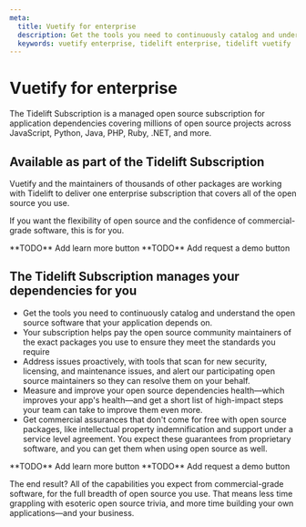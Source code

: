 ```yaml
---
meta:
  title: Vuetify for enterprise
  description: Get the tools you need to continuously catalog and understand the open source software that your application depends on with the Tidelift subscription.
  keywords: vuetify enterprise, tidelift enterprise, tidelift vuetify
---
```


# Vuetify for enterprise

The Tidelift Subscription is a managed open source subscription for application dependencies covering millions of open source projects across JavaScript, Python, Java, PHP, Ruby, .NET, and more.

<entry-ad />

## Available as part of the Tidelift Subscription

Vuetify and the maintainers of thousands of other packages are working with Tidelift to deliver one enterprise subscription that covers all of the open source you use.

If you want the flexibility of open source and the confidence of commercial-grade software, this is for you.

<alert type="error">
  **TODO** Add learn more button
</alert>

<alert type="error">
  **TODO** Add request a demo button
</alert>

## The Tidelift Subscription manages your dependencies for you

- Get the tools you need to continuously catalog and understand the open source software that your application depends on.
- Your subscription helps pay the open source community maintainers of the exact packages you use to ensure they meet the standards you require
- Address issues proactively, with tools that scan for new security, licensing, and maintenance issues, and alert our participating open source maintainers so they can resolve them on your behalf.
- Measure and improve your open source dependencies health—which improves your app's health—and get a short list of high-impact steps your team can take to improve them even more.
- Get commercial assurances that don't come for free with open source packages, like intellectual property indemnification and support under a service level agreement. You expect these guarantees from proprietary software, and you can get them when using open source as well.

<alert type="error">
  **TODO** Add learn more button
</alert>

<alert type="error">
  **TODO** Add request a demo button
</alert>

The end result? All of the capabilities you expect from commercial-grade software, for the full breadth of open source you use. That means less time grappling with esoteric open source trivia, and more time building your own applications—and your business.

<backmatter />
